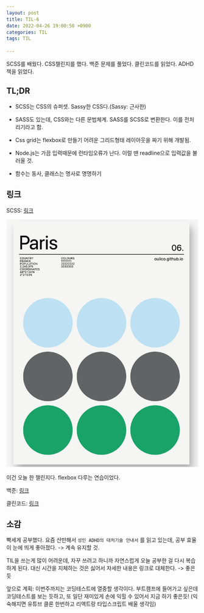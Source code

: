 ```yaml
---
layout: post
title: TIL-6
date: 2022-04-26 19:00:50 +0900
categories: TIL
tags: TIL  

---
```




SCSS를 배웠다. CSS챌린지를 했다. 백준 문제를 풀었다. 클린코드를 읽었다. ADHD책을 읽었다.



## TL;DR

- SCSS는 CSS의 슈퍼셋. Sassy한 CSS다.(Sassy: 근사한)

- SASS도 있는데, CSS와는 다른 문법체계. SASS를 SCSS로 변환한다. 이를 전처리기라고 함.

- Css grid는 flexbox로 만들기 어려운 그리드형태 레이아웃을 짜기 위해 개발됨.

- Node.js는 가끔 입력때문에 런타임오류가 난다. 이럴 땐 readline으로 입력값을 불러올 것.

- 함수는 동사, 클래스는 명사로 명명하기

  



## 링크

SCSS: [링크]()



 ![Screen Shot 2022-04-26 at 2.46.02 PM](assets/img/2022-04-26-TIL-6/Screen%20Shot%202022-04-26%20at%202.46.02%20PM.png)

이건 오늘 한 챌린지다. flexbox 다루는 연습이었다.





백준: [링크](https://oulico.github.io/node.js/2022/04/26/Node.js%EB%A1%9C-%EC%BD%94%EB%94%A9%ED%85%8C%EC%8A%A4%ED%8A%B8-%ED%95%B4%EB%B3%B4%EA%B8%B0-2.html)

클린코드: [링크](https://oulico.github.io/book_%ED%81%B4%EB%A6%B0%EC%BD%94%EB%93%9C/2022/04/26/CleanCode-TIL-4.html)

## 소감

빡세게 공부했다. 요즘 산만해서 `성인 ADHD의 대처기술 안내서` 를 읽고 있는데, 공부 효율이 눈에 띄게 좋아졌다. -> 계속 유지할 것.

TIL을 쓰는게 많이 어려운데, 자꾸 쓰려고 하니까 자연스럽게 오늘 공부한 걸 다시 복습하게 된다. 대신 시간을 지체하는 것은 싫어서 자세한 내용은 링크로 대체한다. -> 좋은듯

앞으로 계획: 이번주까지는 코딩테스트에 열중할 생각이다. 부트캠프에 들어가고 싶은데 코딩테스트를 보는 듯하고, 또 일단 재미있게 손에 익힐 수 있어서 지금 하기 좋은듯! (익숙해지면 유튜브 클론 한번하고 리액트랑 타입스크립트 배울 생각임)